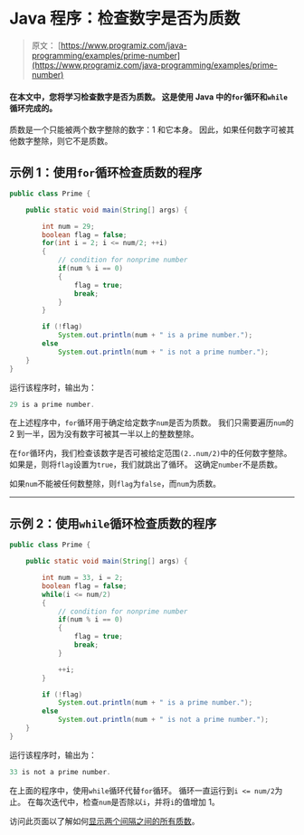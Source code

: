 # Java 程序：检查数字是否为质数

> 原文： [https://www.programiz.com/java-programming/examples/prime-number](https://www.programiz.com/java-programming/examples/prime-number)

#### 在本文中，您将学习检查数字是否为质数。 这是使用 Java 中的`for`循环和`while`循环完成的。

质数是一个只能被两个数字整除的数字：1 和它本身。 因此，如果任何数字可被其他数字整除，则它不是质数。

## 示例 1：使用`for`循环检查质数的程序

```java
public class Prime {

    public static void main(String[] args) {

        int num = 29;
        boolean flag = false;
        for(int i = 2; i <= num/2; ++i)
        {
            // condition for nonprime number
            if(num % i == 0)
            {
                flag = true;
                break;
            }
        }

        if (!flag)
            System.out.println(num + " is a prime number.");
        else
            System.out.println(num + " is not a prime number.");
    }
}
```

运行该程序时，输出为：

```java
29 is a prime number.
```

在上述程序中，`for`循环用于确定给定数字`num`是否为质数。 我们只需要遍历`num`的 2 到一半，因为没有数字可被其一半以上的整数整除。

在`for`循环内，我们检查该数字是否可被给定范围`(2..num/2)`中的任何数字整除。 如果是，则将`flag`设置为`true`，我们就跳出了循环。 这确定`number`不是质数。

如果`num`不能被任何数整除，则`flag`为`false`，而`num`为质数。

* * *

## 示例 2：使用`while`循环检查质数的程序

```java
public class Prime {

    public static void main(String[] args) {

        int num = 33, i = 2;
        boolean flag = false;
        while(i <= num/2)
        {
            // condition for nonprime number
            if(num % i == 0)
            {
                flag = true;
                break;
            }

            ++i;
        }

        if (!flag)
            System.out.println(num + " is a prime number.");
        else
            System.out.println(num + " is not a prime number.");
    }
}
```

运行该程序时，输出为：

```java
33 is not a prime number.
```

在上面的程序中，使用`while`循环代替`for`循环。 循环一直运行到`i <= num/2`为止。 在每次迭代中，检查`num`是否除以`i`，并将`i`的值增加 1。

访问此页面以了解如何[显示两个间隔之间的所有质数](/java-programming/examples/prime-number-interval "Display all prime numbers between two intervals ")。